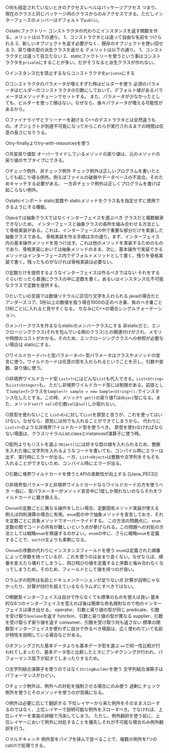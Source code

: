 ○何も指定されていないときのアクセスレベルはパッケージアクセス
つまり、現在のクラスと同じパッケージ内のクラスからのみアクセスできる。ただしインターフェースのメンバーはデフォルトで`public`。

○staticファクトリー
コンストラクタの代わりにインスタンスを返す関数を作る。メリットは以下の通り。
1、コンストラクタとは違って自由な名前をつけられる
2、新しいオブジェクトを返す必要がなく、既存のオブジェクトを使い回せる
3、戻り値の型の派生クラスを返せる
デメリットは以下の通り。
1、コンストラクタとは違って目立たない
2、staticファクトリーを使うという事はコンストラクタを`private`にすることが多い。だがそうなると派生クラスが作れない。

○インスタンス化を禁止するならコンストラクタを`private`にする

○コンストラクタのパラメータが増えすぎた時はビルダーを使う
必須のパラメータはビルダーのコンストラクタの引数にしておいて、デフォルト値があるパラメータはメソッドチェーンでセットする。
また、パラメータが少なかったとしても、ビルダーを使って損はない。なぜなら、後々パラメータが増える可能性があるから。

○ファイナライザとクリーナーを避ける
C++のデストラクタとは全然違うもの。オブジェクトが到達不可能になってからこれらが実行されるまでの時間は任意の長さになりうる。

○try-finallyよりtry-with-resourcesを使う

○共変戻り値型
オーバーライドしているメソッドの戻り値は、元のメソッドの戻り値のサブタイプにできる。

○チェック例外、非チェック例外
チェック例外は正しいプログラムを書いたとしても起こり得る例外。例えばファイルの破損やデータベースの不具合。そのためキャッチする必要がある。
一方非チェック例外は正しくプログラムを書けば起こらない例外。

○staticインポート
static変数や staticメソッドをクラス名を指定せずに使用できるようにする機能。

○javaでは抽象クラスではなくインターフェイスを選ぶべき
クラスだと複数継承できないため。
インターフェースと抽象クラスの長所を組み合わせる方法として骨格実装がある。これは、インターフェースの中で重要な部分だけを実装した抽象クラスである。
骨格実装を作る手順は次の通り。まず、インターフェイス内の基本操作メソッドを見つけ出す。これは他のメソッドを実装するためのものであり、骨格実装においては抽象メソッドのまま。次に、基本操作で実装できるメソッドはインターフェース内でデフォルトメソッドとして書く。残りを骨格実装で書く。残ったものがなければ骨格実装は必要ない。

○定数だけを提供するようなインターフェイスは作るべきではない
それをするぐらいだったら普通にクラスの中に定数を書く。あるいはインスタンス化不可能なクラスで定数を提供する。

○たいていの言語では数値リテラルに区切り文字を入れられる
javaの場合だとアンダースコア。5桁以上の数値を扱う場合1000の正のべき乗、負のべき乗ごと(3桁ごと)に入れると見やすくなる。
ちなみにC++の場合シングルクォーテーション。

○メンバークラスを作るならstaticのメンバークラスにする
非staticだと、エンクロージングクラス(それを包んでいる側のクラス)との関連付けがされ、メモリや時間のコストがかかる。そのため、エンクロージングクラスへの参照が必要ない場合は staticにする。

○ワイルドカード`<?>`と型パラメータ`<T>`
型パラメータはクラスやメソッドの宣言に使う。ワイルドカードは任意の型を入れられるということを示し、引数や変数、戻り値に使う。

○非境界ワイルドカード型
`List<?>`にはどんな`List`も代入できる。`List<String>`も`List<Integer>`も。
ただし非境界ワイルドカード型には制限がある。前提として`Sample<T>`クラスを`Sample<?> sample = new Sample<String>();`でインスタンス化したとする。この時、メソッド`T get()`の戻り値Tは`Object`型になる。また、メソッド`set(T val)`の引数`val`は`null`しか取れない。

○原型を使わないこと
`List<E>`に対して`List`を原型と言うが、これを使ってはいけない。なぜなら、原型には何でも入れることができてしまうから。
代わりに`List<?>`のような非境界ワイルドカード型を使うべき。
原型を使わなければならない場面は、クラスリテラルList.classとinstanceof演算子に使う時。

○配列よりもリストを選ぶ
`Object[]`には好きな型の値を入れられるため、整数を入れた後に文字列を入れるようなコードを書いても、コンパイル時にエラーは出ず、実行時にエラーが出る。一方、`List<Object>`は整数や文字列をそもそも入れることができないため、コンパイル時にエラーが出る。

○引数に境界ワイルドカードを使うとAPIの柔軟性が向上する
[[Java_PECS]]

○非境界型パラメータと非境界ワイルドカードならワイルドカードの方を使うべき
一般に、型パラメーターがメソッド宣言中に1度しか現れないのならそれをワイルドカードに置き換える。

○`enum`の定数ごとに異なる操作をしたい場合、定数固有メソッド実装が使える
例えば四則演算の場合に有用。`enum`型の中で抽象メソッドを宣言しておき、それを定数ごとに具象メソッドでオーバーライドする。
この方法の問題点に、`enum`定数の間でコードの共有が難しいという点が挙げられる。この問題への対処の方法としては戦略`enum`を移譲するのがよい。`enum`の中に、さらに戦略`enum`を定義することで、`switch`文よりも柔軟になる。

○`enum`の序数の代わりにインスタンスフィールドを使う
`enum`は定義された順番によって序数を持っているが、これを使うのはあまり良くない。なぜならば、順番を変えたら壊れてしまうし、飛び飛びの値を定義すると序数と噛み合わなくなってしまうため。そのため、フィールドとして値を持つのが良い。

○ラムダの短所は名前とドキュメンテーションが足りない点
計算が自明じゃなかったり、計算が四行を超えているならラムダにすべきではない。

○関数型インターフェイスは自分で作らなくても標準のものを使えば良い
基本的な6つのインターフェイスを覚えれば後は簡単な命名規則なので他のインターフェイスは導き出せる。
operator、引数と戻り値の型が同じ
predicate、引数を受け取り`boolean`を返す
function、引数と戻り値の型が異なる
supplier、引数を受け取らず戻り値を返す
consumer、引数を受け取り何も返さない
標準の関数型インターフェイスを使わずに自分で作るべき場面は、広く使われていて名前が特性を説明している場合などがある。

○ボクシングされた基本データよりも基本データ型を選ぶ
`==`で同一性比較が行われてしまったり、基本データ型と比較したときにアンボクシングが行われ、パフォーマンス低下が起きてしまったりするため。

○文字列結合演算子を使うのではなく`StringBuilder`を使う
文字列結合演算子はパフォーマンスがひどい。

○チェック例外は、例外への対処を強制させる場合にのみ使う
過剰にチェック例外を使うとそのメソッドを使うのが苦痛になる。

○例外は必要に応じて翻訳する
下位レイヤーから来た例外をそのままスローするのではなく、上位レイヤーで説明可能な例外をスローすべき。でなければ、上位レイヤーを実装の詳細で汚染してしまう。
ただし、例外翻訳を使う前に、上位レイヤーにおいて例外に対処することを優先しそれが不可能な場合のみ例外翻訳を行う。

○マルチキャッチ
例外型をパイプを挟んで並べることで、複数の例外を1つのcatchで処理できる。
